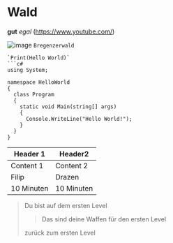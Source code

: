 # Wald 
**gut** *egal*
(https://www.youtube.com/)

![image](https://user-images.githubusercontent.com/110892641/183600341-2f971747-407d-48af-97c3-c546ad8d8cad.png)
`Bregenzerwald`
```Schöne Natur
`Print(Hello World)`
```c#
using System;

namespace HelloWorld
{
  class Program
  {
    static void Main(string[] args)
    {
      Console.WriteLine("Hello World!");    
    }
  }
}
```

| Header 1 | Header2 |
| --- | --- | 
| Content 1 | Content 2 | 
|Filip      |Drazen     |
|10 Minuten |10 Minuten |

>Du bist auf dem ersten Level
>
>>Das sind deine Waffen für den ersten Level
>
>zurück zum ersten Level
